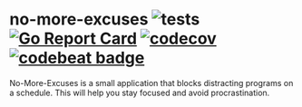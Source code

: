 # no-more-excuses ![tests](https://github.com/webmalc/no-more-excuses/workflows/tests/badge.svg)  [![Go Report Card](https://goreportcard.com/badge/github.com/webmalc/no-more-excuses)](https://goreportcard.com/report/github.com/webmalc/no-more-excuses) [![codecov](https://codecov.io/gh/webmalc/no-more-excuses/branch/main/graph/badge.svg?token=OXQZZW7SOO)](https://codecov.io/gh/webmalc/no-more-excuses) [![codebeat badge](https://codebeat.co/badges/7101574c-0a32-4543-8aaf-e326902e239d)](https://codebeat.co/projects/github-com-webmalc-no-more-excuses-master)

No-More-Excuses is a small application that blocks distracting programs on a schedule. This will help you stay focused and avoid procrastination.
